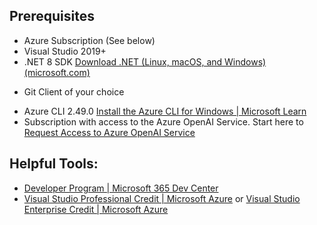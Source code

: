 ## Prerequisites

- Azure Subscription (See below)
- Visual Studio 2019+
- .NET 8 SDK [Download .NET (Linux, macOS, and Windows) (microsoft.com)](https://dotnet.microsoft.com/en-us/download)
* Git Client of your choice
- Azure CLI 2.49.0 [Install the Azure CLI for Windows | Microsoft Learn](https://learn.microsoft.com/en-us/cli/azure/install-azure-cli-windows?tabs=azure-cli)
- Subscription with access to the Azure OpenAI Service. Start here to [Request Access to Azure OpenAI Service](https://customervoice.microsoft.com/Pages/ResponsePage.aspx?id=v4j5cvGGr0GRqy180BHbR7en2Ais5pxKtso_Pz4b1_xUOFA5Qk1UWDRBMjg0WFhPMkIzTzhKQ1dWNyQlQCN0PWcu)

## Helpful Tools:
* [Developer Program | Microsoft 365 Dev Center](https://developer.microsoft.com/en-us/microsoft-365/dev-program)
* [Visual Studio Professional Credit | Microsoft Azure](https://azure.microsoft.com/en-us/pricing/offers/ms-azr-0059p/) or [Visual Studio Enterprise Credit | Microsoft Azure](https://azure.microsoft.com/en-us/pricing/offers/ms-azr-0063p/)

